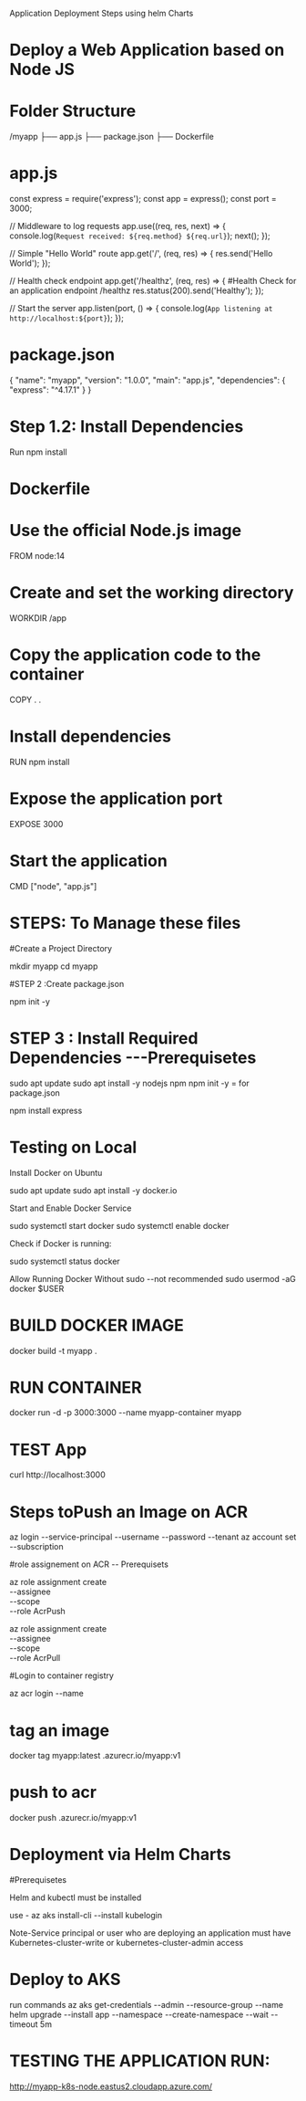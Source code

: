 Application Deployment Steps using helm Charts

# Deploy a Web Application based on Node JS 

# Folder Structure
/myapp
  ├── app.js
  ├── package.json
  ├── Dockerfile
  

# app.js

const express = require('express');
const app = express();
const port = 3000;

// Middleware to log requests
app.use((req, res, next) => {
  console.log(`Request received: ${req.method} ${req.url}`);
  next();
});

// Simple "Hello World" route
app.get('/', (req, res) => {
  res.send('Hello World');
});

// Health check endpoint
app.get('/healthz', (req, res) => {      #Health Check for an application endpoint /healthz
  res.status(200).send('Healthy');
});

// Start the server
app.listen(port, () => {
  console.log(`App listening at http://localhost:${port}`);
});


# package.json

{
  "name": "myapp",
  "version": "1.0.0",
  "main": "app.js",
  "dependencies": {
    "express": "^4.17.1"
  }
}


# Step 1.2: Install Dependencies
Run 
npm install

# Dockerfile

# Use the official Node.js image
FROM node:14

# Create and set the working directory
WORKDIR /app

# Copy the application code to the container
COPY . .

# Install dependencies
RUN npm install

# Expose the application port
EXPOSE 3000

# Start the application
CMD ["node", "app.js"]


# STEPS: To Manage these files

#Create a Project Directory

mkdir myapp
cd myapp

#STEP 2 :Create package.json

npm init -y

# STEP 3 : Install Required Dependencies ---Prerequisetes

sudo apt update
sudo apt install -y nodejs npm
npm init -y =  for package.json

npm install express


# Testing on Local

Install Docker on Ubuntu

sudo apt update
sudo apt install -y docker.io

 Start and Enable Docker Service

sudo systemctl start docker
sudo systemctl enable docker

Check if Docker is running:

sudo systemctl status docker

Allow Running Docker Without sudo --not recommended
sudo usermod -aG docker $USER


# BUILD DOCKER IMAGE

docker build -t myapp .


# RUN CONTAINER

docker run -d -p 3000:3000 --name myapp-container myapp

# TEST App

curl http://localhost:3000


# Steps toPush an Image on ACR


az login --service-principal  --username <clientid>  --password <client-secret> --tenant <tenant-id>
az account set --subscription <subscription-id>

#role assignement on ACR -- Prerequisets

az role assignment create \
    --assignee <client-id> \
    --scope <acr-resource-id> \
    --role AcrPush

az role assignment create \
    --assignee <client-id> \
    --scope <acr-resource-id> \
    --role AcrPull


#Login to container registry

az acr login --name <acr-name>


# tag an image

docker tag myapp:latest <acr-name>.azurecr.io/myapp:v1

# push to acr 

docker push <acrname>.azurecr.io/myapp:v1


# Deployment via Helm Charts 

#Prerequisetes

Helm and kubectl must be installed

use - az aks install-cli --install kubelogin

Note-Service principal or user who are deploying an application must have Kubernetes-cluster-write or kubernetes-cluster-admin access

# Deploy to AKS
run commands 
az aks get-credentials --admin --resource-group <rg-name> --name <aks-cluster-name>
helm upgrade --install app <helm-path> --namespace <namespace> --create-namespace --wait --timeout 5m



# TESTING THE APPLICATION RUN:
 http://myapp-k8s-node.eastus2.cloudapp.azure.com/


